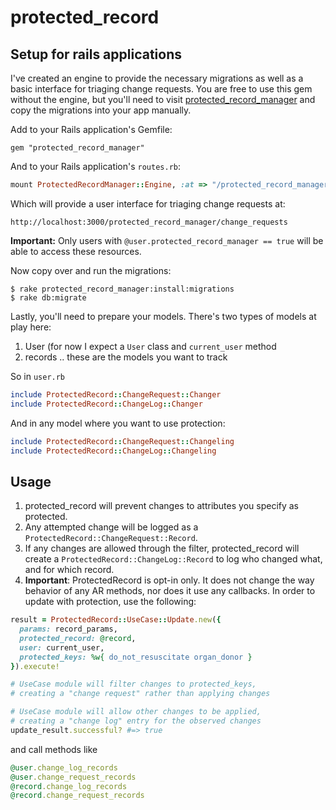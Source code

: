 # protected_record
## Setup for rails applications
I've created an engine to provide the necessary migrations as well as a basic interface for triaging change requests.  You are free to use this gem without the engine, but you'll need to visit [protected_record_manager](https://github.com/rthbound/protected_record_manager/tree/master/db/migrate) and copy the migrations into your app manually.

Add to your Rails application's Gemfile:

    gem "protected_record_manager"
    
And to your Rails application's `routes.rb`:
```ruby
mount ProtectedRecordManager::Engine, :at => "/protected_record_manager", as: "protected_record_manager"
```
Which will provide a user interface for triaging change requests at:
```
http://localhost:3000/protected_record_manager/change_requests
```
**Important:** Only users with `@user.protected_record_manager == true` will be able to access these resources.

Now copy over and run the migrations:
```
$ rake protected_record_manager:install:migrations
$ rake db:migrate
```
Lastly, you'll need to prepare your models. There's two types of models at play here:

1. User (for now I expect a `User` class and `current_user` method
2. records .. these are the models you want to track

So in `user.rb`
```ruby
include ProtectedRecord::ChangeRequest::Changer
include ProtectedRecord::ChangeLog::Changer
```

And in any model where you want to use protection:
```ruby
include ProtectedRecord::ChangeRequest::Changeling
include ProtectedRecord::ChangeLog::Changeling
```
## Usage
1. protected_record will prevent changes to attributes you specify as protected.
2. Any attempted change will be logged as a `ProtectedRecord::ChangeRequest::Record`. 
3. If any changes are allowed through the filter, protected_record will create a `ProtectedRecord::ChangeLog::Record` to log who changed what, and for which record.
4. **Important**: ProtectedRecord is opt-in only. It does not change the way behavior of any AR methods, nor does it use any callbacks. In order to update with protection, use the following: 

```ruby
result = ProtectedRecord::UseCase::Update.new({
  params: record_params,
  protected_record: @record,
  user: current_user,
  protected_keys: %w{ do_not_resuscitate organ_donor }
}).execute!

# UseCase module will filter changes to protected_keys,
# creating a "change request" rather than applying changes

# UseCase module will allow other changes to be applied,
# creating a "change log" entry for the observed changes
update_result.successful? #=> true
```
and call methods like
```ruby
@user.change_log_records
@user.change_request_records
@record.change_log_records
@record.change_request_records
```
